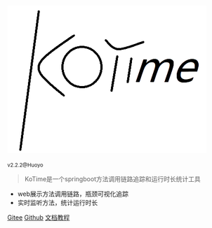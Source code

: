 ![logo](v200/kotime.png)

<small>v2.2.2@Huoyo</small>

> KoTime是一个springboot方法调用链路追踪和运行时长统计工具

- web展示方法调用链路，瓶颈可视化追踪
- 实时监听方法，统计运行时长


[Gitee](https://gitee.com/huoyo/ko-time)
[Github](https://github.com/huoyo/ko-time.git)
[文档教程](v220/introduce)

